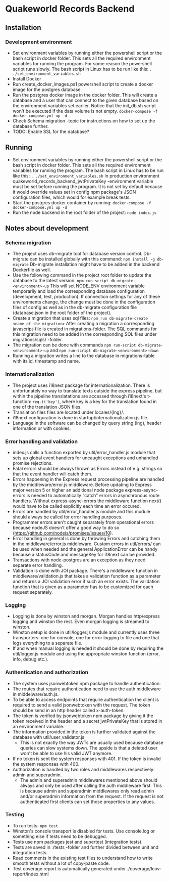 # Quakeworld Records Backend

## Installation

### Development environment
- Set environment variables by running either the powershell script or the bash script in docker folder. This sets all the required environment variables for running the program. For some reason the powershell script runs slowly. The bash script in Linux has to be run like this:
`. ./set_environment_variables.sh`
- Install Docker
- Run create_docker_images.ps1 powershell script to create a docker image for the postgres database.
- Run the postgres docker image in the docker folder. This will create a database and a user that can connect to the given database based on the environment variables set earlier. Notice that the init_db.sh script won't be executed if the data volume is not empty.
`docker-compose -f docker-compose.yml up -d`
- Check Schema migration -topic for instructions on how to set up the database further.
- TODO: Enable SSL for the database?

## Running
- Set environment variables by running either the powershell script or the bash script in docker folder. This sets all the required environment variables for running the program. The bash script in Linux has to be run like this:
`. ./set_environment_variables.sh`
In production environment quakeworld_records_backend_jwtPrivateKey -environment variable must be set before running the program. It is not set by default because it would override values set in config npm package's JSON configuration files, which would for example break tests.
- Start the postgres docker container by running:
`docker-compose -f docker-compose.yml up -d`
- Run the node backend in the root folder of the project:
`node index.js`

## Notes about development

### Schema migration
- The project uses db-migrate tool for database version control. Db-migrate can be installed globally with this command:
`npm install -g db-migrate`
Db-migrate installation might have to be added in the backend Dockerfile as well.
- Use the following command in the project root folder to update the database to the latest version:
`npm run-script db-migrate-<environment>-up`
This will set NODE_ENV environment variable temporarily and load the corresponding database configuration (development, test, production). If connection settings for any of these environments change, the change must be done in the configuration files of config as well as in the db-migrate configuration file (database.json in the root folder of the project).
- Create a migration that uses sql files:
`npm run db-migrate-create <name_of_the_migration>`
After creating a migration a corresponding javascript-file is created in migrations-folder. The SQL commands for this migration need to be added in the corresponding SQL files under migrations/sqls/ -folder. 
- The migration can be done with commands
`npm run-script db-migrate-<environment>-up`
and
`npm run-script db-migrate-<environment>-down`
- Running a migration writes a line to the database in migrations-table with its id, timestamp and name.

### Internationalization
- The project uses i18next package for internationalization. There is unfortunately no way to translate texts outside the express pipeline, but within the pipeline translatations are accessed through i18next's t-function:
`req.t('key')`, 
where key is a key for the translation found in one of the translation JSON files. 
- Translation files files are located under locales/{lng}/.
- i18next configuration is done in startup/internationalization.js file.
- Language in the software can be changed by query string (lng), header information or with cookies.

### Error handling and validation
- index.js calls a function exported by util/error_handler.js module that sets up global event handlers for uncaught exceptions and unhandled promise rejections.
- Fatal errors should be always thrown as Errors instead of e.g. strings so that the event handler will catch them.
- Errors happening in the Express request processing pipeline are handled by the middleware/error.js middleware. Before updating to Express major version 5 or higher an additional node package express-async-errors is needed to automatically "catch" errors in asynchronous route handlers. Without express-async-errors the middleware function next() would have to be called explicitly each time an error occured.
- Errors are handled by util/error_handler.js module and this module should always be called for error handling purposes.
- Programmer errors aren't caught separately from operational errors because nodeJS doesn't offer a good way to do so (https://github.com/nodejs/promises/issues/10).
- Error handling in general is done by throwing Errors and catching them in the middleware/error.js middleware. Custom errors in util/errors/ can be used when needed and the general ApplicationError can be handy because a statusCode and messageKey for i18next can be provided.
- Transactions with node-postgres are an exception as they need separate error handling.
- Validation is done with JOI package. There's a middleware function in middleware/validation.js that takes a validation function as a parameter and returns a JOI validation error if such an error exists. The validation function that is given as a parameter has to be customized for each request separately.

### Logging
- Logging is done by winston and morgan. Morgan handles http/express logging and winston the rest. Even morgan logging is streamed to winston.
- Winston setup is done in util/logger.js module and currently uses three transporters: one for console, one for error logging to file and one that logs everything to a separate file.
- If and when manual logging is needed it should be done by requiring the util/logger.js module and using the appropriate winston function (error, info, debug etc.).

### Authentication and authorization
- The system uses jsonwebtoken npm package to handle authentication.
- The routes that require authentication need to use the auth middleware in middelware/auth.js.
- To be able to access endpoints that require authentication the client is required to send a valid jsonwebtoken with the request. The token should be send in an http header called x-auth-token. 
- The token is verified by jsonwebtoken npm package by giving it the token received in the header and a secret jwtPrivateKey that is stored in an environment variable.
- The information provided in the token is further validated against the database with util/user_validator.js
  - This is not exactly the way JWTs are usually used because database queries can slow systems down. The upside is that a deleted user won't be able to use his valid JWT anymore.
- If no token is sent the system responses with 401. If the token is invalid the system responses with 400.
- Authorization is handled by two roles and middlewares respectively: admin and superadmin.
  - The admin and superadmin middlewares mentioned above should always and only be used after calling the auth middleware first. This is because admin and superadmin middlewares only read admin and/or superadmin information from the request. If the request is not authenticated first clients can set those properties to any values.

### Testing
- To run tests:
`npm test`
- Winston's console transport is disabled for tests. Use console.log or something else if tests need to be debugged.
- Tests use npm packages jest and supertest (integration tests).
- Tests are saved in ./tests -folder and further divided between unit and integration tests.
- Read comments in the existing test files to understand how to write smooth tests without a lot of copy-paste code.
- Test coverage report is automatically generated under ./coverage/lcov-report/index.html